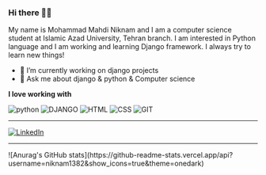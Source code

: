 ### Hi there 👋😉

My name is Mohammad Mahdi Niknam and I am a computer science student at Islamic Azad University, Tehran branch. I am interested in Python language and I am working and learning Django framework. I always try to learn new things!

- 🔭 I’m currently working on django projects
- 💬 Ask me about django & python & Computer science

**I love working with**

<div display="flex">
  <img src="https://img.shields.io/badge/python-%2320232a.svg?style=for-the-badge&logo=react&logoColor=%2361DAFB" alt="python"/>
  <img src="https://img.shields.io/badge/django-%231572B6.svg?style=for-the-badge&logo=django&logoColor=%2361DAFB" alt="DJANGO"/>
  <img src="https://img.shields.io/badge/html-%231572B6.svg?style=for-the-badge&logo=css3&logoColor=%2361DAFB" alt="HTML"/>
  <img src="https://img.shields.io/badge/css3-%231572B6.svg?style=for-the-badge&logo=css3&logoColor=%2361DAFB" alt="CSS"/>
  <img src="https://img.shields.io/badge/github-%231572B6.svg?style=for-the-badge&logo=github&logoColor=%2361DAFB" alt="GIT"/>
</div>
<hr/>

<div display="flex">
  <a href="https://www.linkedin.com/in/mohammad-mahdi-niknam">
    <img src="https://img.shields.io/badge/linkedin-%230077B5.svg?style=for-the-badge&logo=linkedin&logoColor=white" alt="LinkedIn"/>
  </a>
<div/>
<hr/>
![Anurag's GitHub stats](https://github-readme-stats.vercel.app/api?username=niknam1382&show_icons=true&theme=onedark)
